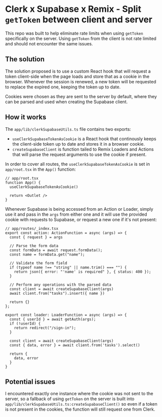 # Clerk x Supabase x Remix - Split `getToken` between client and server

This repo was built to help eliminate rate limits when using `getToken` specifically on the server. Using `getToken` from the client is not rate limited and should not encounter the same issues.

## The solution

The solution proposed is to use a custom React hook that will request a token client-side when the page loads and store that as a cookie in the browser. Whenever the session is renewed, a new token will be requested to replace the expired one, keeping the token up to date.

Cookies were chosen as they are sent to the server by default, where they can be parsed and used when creating the Supabase client.

## How it works

The `app/lib/clerkSupabaseUtils.ts` file contains two exports:

- `useClerkSupabaseTokenAsCookie` is a React hook that continously keeps the client-side token up to date and stores it in a browser cookie.
- `createSupabaseClient` is function tailed to Remix Loaders and Actions that will parse the request arguments to use the cookie if present.

In order to cover all routes, the `useClerkSupabaseTokenAsCookie` is set in `app/root.tsx` in the `App()` function:

```tsx
// app/root.tsx
function App() {
  useClerkSupabaseTokenAsCookie()

  return <Outlet />
}
```

Whenever Supabase is being accessed from an Action or Loader, simply use it and pass in the `args` from either one and it will use the provided cookie with requests to Supabase, or request a new one if it's not present:

```tsx
// app/routes/_index.tsx
export const action: ActionFunction = async (args) => {
  const { request } = args

  // Parse the form data
  const formData = await request.formData();
  const name = formData.get("name");

  // Validate the form field
  if (typeof name !== "string" || name.trim() === "") {
    return json({ error: "'name' is required" }, { status: 400 });
  }

  // Perform any operations with the parsed data
  const client = await createSupabaseClient(args)
  await client.from("tasks").insert({ name })

  return {}
};

export const loader: LoaderFunction = async (args) => {
  const { userId } = await getAuth(args);
  if (!userId) {
    return redirect("/sign-in");
  }

  const client = await createSupabaseClient(args)
  const { data, error } = await client.from('tasks').select()

  return {
    data, error
  }
}
```


## Potential issues

I encountered exactly one instance where the cookie was not sent to the server, so a fallback of using `getToken` on the server is built into `app/lib/clerkSupabaseUtils.ts:createSupabaseClient()` so even if a token is not present in the cookies, the function will still request one from Clerk.
